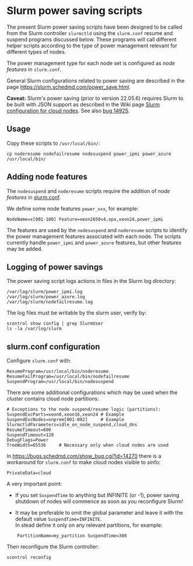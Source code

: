 Slurm power saving scripts
==========================

The present Slurm power saving scripts have been designed to be called from the Slurm controller ```slurmctld```
using the ```slurm.conf``` resume and suspend programs discussed below.
These programs will call different helper scripts according to the type of power management relevant for different types of nodes.

The power management type for each node set is configured as *node features* in ```slurm.conf```.

General Slurm configurations related to power saving are described in the page https://slurm.schedmd.com/power_save.html.

**Caveat:**
Slurm's power saving (prior to version 22.05.6) requires Slurm to be built with JSON support as described in the Wiki page
[Slurm configuration for cloud nodes](https://wiki.fysik.dtu.dk/Niflheim_system/Slurm_cloud_bursting/#slurm-configuration-for-cloud-nodes).
See also [bug 14925](https://bugs.schedmd.com/show_bug.cgi?id=14925).

Usage
-----

Copy these scripts to ```/usr/local/bin/```:
```
cp noderesume nodefailresume nodesuspend power_ipmi power_azure /usr/local/bin/
```

Adding node features
--------------------

The ```nodesuspend``` and ```noderesume``` scripts require the addition of *node features*
in [slurm.conf](https://slurm.schedmd.com/slurm.conf.html#SECTION_NODE-CONFIGURATION).

We define some node features ``power_xxx``, for example:

```
NodeName=x[001-100] Feature=xeon2650v4,opa,xeon24,power_ipmi
```

The features are used by the ```nodesuspend``` and ```noderesume``` scripts
to identify the power management features associated with each node.
The scripts currently handle ``power_ipmi`` and ``power_azure`` features,
but other features may be added.

Logging of power savings
------------------------

The power saving script logs actions in files in the Slurm log directory:
```
/var/log/slurm/power_ipmi.log
/var/log/slurm/power_azure.log
/var/log/slurm/nodefailresume.log
```
The log files must be writable by the slurm user, verify by:

```
scontrol show config | grep SlurmUser
ls -la /var/log/slurm
```

slurm.conf configuration
------------------------

Configure ```slurm.conf``` with:
```
ResumeProgram=/usr/local/bin/noderesume
ResumeFailProgram=/usr/local/bin/nodefailresume
SuspendProgram=/usr/local/bin/nodesuspend
```

There are some additional configurations which may be used when the cluster contains cloud node partitions:

```
# Exceptions to the node suspend/resume logic (partitions):
SuspendExcParts=xeon8,xeon16,xeon24	# Example
SuspendExcNodes=onprem[001-002]		# Example
SlurmctldParameters=idle_on_node_suspend,cloud_dns
ResumeTimeout=600
SuspendTimeout=120
DebugFlags=Power
TreeWidth=65536		# Necessary only when cloud nodes are used
```

In https://bugs.schedmd.com/show_bug.cgi?id=14270 there is a workaround for ```slurm.conf``` to make cloud nodes visible to sinfo:
```
PrivateData=cloud
```

A very important point:

* If you set ```SuspendTime``` to anything but INFINITE (or -1), power saving shutdown of nodes will commence as soon as you reconfigure Slurm!

* It may be preferable to omit the global parameter and leave it with the default value ```SuspendTime=INFINITE```.   
  In stead define it only on any relevant partitions, for example:

```
    PartitionName=my_partition SuspendTime=300
```

Then reconfigure the Slurm controller:
```
scontrol reconfig
```
